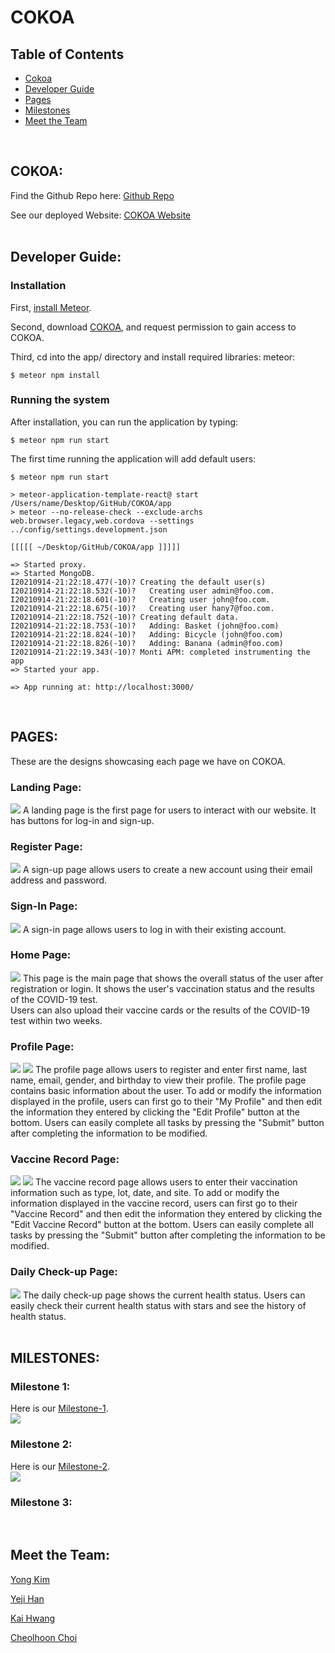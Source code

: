 # COKOA

## Table of Contents

* [Cokoa](#cokoa)
* [Developer Guide](#developer-guide)
* [Pages](#pages)
* [Milestones](#milestones)
* [Meet the Team](#meet-the-team)
<br />

## COKOA:

Find the Github Repo here: [Github Repo](https://github.com/ICS491-Team-08/COKOA) <br />

See our deployed Website: [COKOA Website](https://galaxy.meteor.com/app/team-8-cokoa.meteorapp.com) <br />
<br />

## Developer Guide: 

### Installation

First, [install Meteor](https://www.meteor.com/install).

Second, download [COKOA](https://github.com/ICS491-Team-08/COKOA.github.io), and request permission to gain access to COKOA. 

Third, cd into the app/ directory and install required libraries: meteor:

```
$ meteor npm install
```

### Running the system

After installation, you can run the application by typing:

```
$ meteor npm run start
```
The first time running the application will add default users: 

```
$ meteor npm run start

> meteor-application-template-react@ start /Users/name/Desktop/GitHub/COKOA/app
> meteor --no-release-check --exclude-archs web.browser.legacy,web.cordova --settings ../config/settings.development.json

[[[[[ ~/Desktop/GitHub/COKOA/app ]]]]]        

=> Started proxy.                             
=> Started MongoDB.                           
I20210914-21:22:18.477(-10)? Creating the default user(s)
I20210914-21:22:18.532(-10)?   Creating user admin@foo.com.
I20210914-21:22:18.601(-10)?   Creating user john@foo.com.
I20210914-21:22:18.675(-10)?   Creating user hany7@foo.com.
I20210914-21:22:18.752(-10)? Creating default data.
I20210914-21:22:18.753(-10)?   Adding: Basket (john@foo.com)
I20210914-21:22:18.824(-10)?   Adding: Bicycle (john@foo.com)
I20210914-21:22:18.826(-10)?   Adding: Banana (admin@foo.com)
I20210914-21:22:19.343(-10)? Monti APM: completed instrumenting the app
=> Started your app.

=> App running at: http://localhost:3000/
```
<br />

## PAGES:
These are the designs showcasing each page we have on COKOA.

### Landing Page:
<img src="images/landing.png">
A landing page is the first page for users to interact with our website. It has buttons for log-in and sign-up.<br />

### Register Page:
<img src="images/signup.png">
A sign-up page allows users to create a new account using their email address and password. <br />

### Sign-In Page:
<img src="images/signin.png">
A sign-in page allows users to log in with their existing account. <br />

### Home Page:
<img src="images/home.png">
This page is the main page that shows the overall status of the user after registration or login.
It shows the user's vaccination status and the results of the COVID-19 test.<br />
Users can also upload their vaccine cards or the results of the COVID-19 test within two weeks.<br />

### Profile Page:
<img src="images/profile_page.PNG">
<img src="images/edit_profile_page.PNG">
The profile page allows users to register and enter first name, last name, email, gender, and birthday to view their profile. The profile page contains basic information about the user. To add or modify the information displayed in the profile, users can first go to their "My Profile" and then edit the information they entered by clicking the "Edit Profile" button at the bottom. Users can easily complete all tasks by pressing the "Submit" button after completing the information to be modified.<br />

### Vaccine Record Page:
<img src="images/vaccine_record_page.PNG">
<img src="images/edit_vaccine_record_page.PNG">
The vaccine record page allows users to enter their vaccination information such as type, lot, date, and site. To add or modify the information displayed in the vaccine record, users can first go to their "Vaccine Record" and then edit the information they entered by clicking the "Edit Vaccine Record" button at the bottom. Users can easily complete all tasks by pressing the "Submit" button after completing the information to be modified. <br />

### Daily Check-up Page: 
<img src="images/daily_checkup.PNG">
The daily check-up page shows the current health status. 
Users can easily check their current health status with stars and see the history of health status.<br />
<br />

## MILESTONES:

### Milestone 1:
Here is our [Milestone-1](https://github.com/ICS491-Team-08/COKOA/projects/1). <br />
<img src="images/m1.png">

### Milestone 2:
Here is our [Milestone-2](https://github.com/ICS491-Team-08/COKOA/projects/2). <br />
<img src="images/m2.PNG">

### Milestone 3:

<br />

## Meet the Team:

[Yong Kim](https://yongkim93.github.io) <br />

[Yeji Han](https://yejihan92.github.io) <br />

[Kai Hwang](https://hwangwooj.github.io) <br />

[Cheolhoon Choi](https://cheolhoon.github.io) <br />



